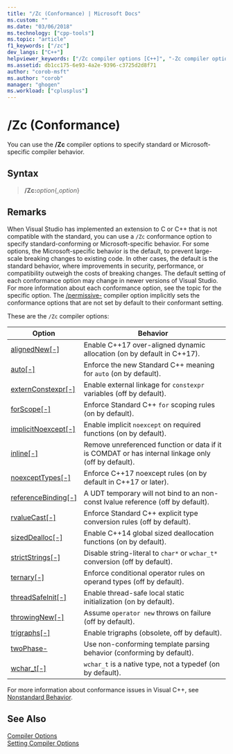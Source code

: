 ```yaml
---
title: "/Zc (Conformance) | Microsoft Docs"
ms.custom: ""
ms.date: "03/06/2018"
ms.technology: ["cpp-tools"]
ms.topic: "article"
f1_keywords: ["/zc"]
dev_langs: ["C++"]
helpviewer_keywords: ["/Zc compiler options [C++]", "-Zc compiler options [C++]", "Conformance compiler options", "Zc compiler options [C++]"]
ms.assetid: db1cc175-6e93-4a2e-9396-c3725d2d8f71
author: "corob-msft"
ms.author: "corob"
manager: "ghogen"
ms.workload: ["cplusplus"]
---
```

# /Zc (Conformance)

You can use the **/Zc** compiler options to specify standard or Microsoft-specific compiler behavior.

## Syntax

> **/Zc:**_option_{,_option_}

## Remarks

When Visual Studio has implemented an extension to C or C++ that is not compatible with the standard, you can use a `/Zc` conformance option to specify standard-conforming or Microsoft-specific behavior. For some options, the Microsoft-specific behavior is the default, to prevent large-scale breaking changes to existing code. In other cases, the default is the standard behavior, where improvements in security, performance, or compatibility outweigh the costs of breaking changes. The default setting of each conformance option may change in newer versions of Visual Studio. For more information about each conformance option, see the topic for the specific option. The [/permissive-](permissive-standards-conformance.md) compiler option implicitly sets the conformance options that are not set by default to their conformant setting.

These are the `/Zc` compiler options:

|Option|Behavior|
|---|---|
|[alignedNew\[-\]](zc-alignednew.md)|Enable C++17 over-aligned dynamic allocation (on by default in C++17).|
|[auto\[-\]](zc-auto-deduce-variable-type.md)|Enforce the new Standard C++ meaning for `auto` (on by default).|
|[externConstexpr\[-\]](zc-externconstexpr.md)|Enable external linkage for `constexpr` variables (off by default).|
|[forScope\[-\]](zc-forscope-force-conformance-in-for-loop-scope.md)|Enforce Standard C++ `for` scoping rules (on by default).|
|[implicitNoexcept\[-\]](zc-implicitnoexcept-implicit-exception-specifiers.md)|Enable implicit `noexcept` on required functions (on by default).|
|[inline\[-\]](zc-inline-remove-unreferenced-comdat.md)|Remove unreferenced function or data if it is COMDAT or has internal linkage only (off by default).|
|[noexceptTypes\[-\]](zc-noexcepttypes.md)|Enforce C++17 noexcept rules (on by default in C++17 or later).|
|[referenceBinding\[-\]](zc-referencebinding-enforce-reference-binding-rules.md)|A UDT temporary will not bind to an non-const lvalue reference (off by default).|
|[rvalueCast\[-\]](zc-rvaluecast-enforce-type-conversion-rules.md)|Enforce Standard C++ explicit type conversion rules (off by default).|
|[sizedDealloc\[-\]](zc-sizeddealloc-enable-global-sized-dealloc-functions.md)|Enable C++14 global sized deallocation functions (on by default).|
|[strictStrings\[-\]](zc-strictstrings-disable-string-literal-type-conversion.md)|Disable string-literal to `char*` or `wchar_t*` conversion (off by default).|
|[ternary\[-\]](zc-ternary.md)|Enforce conditional operator rules on operand types (off by default).|
|[threadSafeInit\[-\]](zc-threadsafeinit-thread-safe-local-static-initialization.md)|Enable thread-safe local static initialization (on by default).|
|[throwingNew\[-\]](zc-throwingnew-assume-operator-new-throws.md)|Assume `operator new` throws on failure (off by default).|
|[trigraphs\[-\]](zc-trigraphs-trigraphs-substitution.md)|Enable trigraphs (obsolete, off by default).|
|[twoPhase-](zc-twophase.md)|Use non-conforming template parsing behavior (conforming by default).|
|[wchar_t\[-\]](zc-wchar-t-wchar-t-is-native-type.md)|`wchar_t` is a native type, not a typedef (on by default).|

For more information about conformance issues in Visual C++, see [Nonstandard Behavior](../../cpp/nonstandard-behavior.md).

## See Also

[Compiler Options](compiler-options.md)  
[Setting Compiler Options](setting-compiler-options.md)
